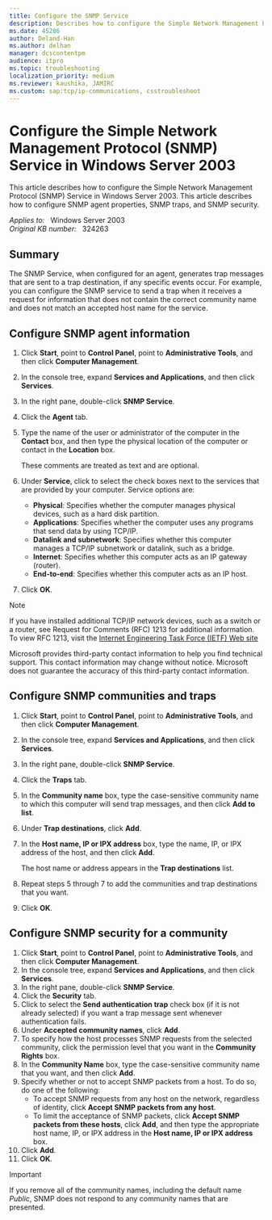 ```yaml
---
title: Configure the SNMP Service
description: Describes how to configure the Simple Network Management Protocol (SNMP) Service in Windows Server 2003.
ms.date: 45286
author: Deland-Han
ms.author: delhan
manager: dcscontentpm
audience: itpro
ms.topic: troubleshooting
localization_priority: medium
ms.reviewer: kaushika, JAMIRC
ms.custom: sap:tcp/ip-communications, csstroubleshoot
---
```

# Configure the Simple Network Management Protocol (SNMP) Service in Windows Server 2003  

This article describes how to configure the Simple Network Management Protocol (SNMP) Service in Windows Server 2003. This article describes how to configure SNMP agent properties, SNMP traps, and SNMP security.

_Applies to:_ &nbsp; Windows Server 2003  
_Original KB number:_ &nbsp; 324263

## Summary

The SNMP Service, when configured for an agent, generates trap messages that are sent to a trap destination, if any specific events occur. For example, you can configure the SNMP service to send a trap when it receives a request for information that does not contain the correct community name and does not match an accepted host name for the service.

## Configure SNMP agent information

1. Click **Start**, point to **Control Panel**, point to **Administrative Tools**, and then click **Computer Management**.
2. In the console tree, expand **Services and Applications**, and then click **Services**.
3. In the right pane, double-click **SNMP Service**.
4. Click the **Agent** tab.
5. Type the name of the user or administrator of the computer in the **Contact** box, and then type the physical location of the computer or contact in the **Location** box.

    These comments are treated as text and are optional.
6. Under **Service**, click to select the check boxes next to the services that are provided by your computer. Service options are:
   - **Physical**: Specifies whether the computer manages physical devices, such as a hard disk partition.
   - **Applications**: Specifies whether the computer uses any programs that send data by using TCP/IP.
   - **Datalink and subnetwork**: Specifies whether this computer manages a TCP/IP subnetwork or datalink, such as a bridge.
   - **Internet**: Specifies whether this computer acts as an IP gateway (router).
   - **End-to-end**: Specifies whether this computer acts as an IP host.
7. Click **OK**.

> [!NOTE]
> If you have installed additional TCP/IP network devices, such as a switch or a router, see Request for Comments (RFC) 1213 for additional information. To view RFC 1213, visit the [Internet Engineering Task Force (IETF) Web site](https://www.ietf.org/rfc/rfc1213.txt)

Microsoft provides third-party contact information to help you find technical support. This contact information may change without notice. Microsoft does not guarantee the accuracy of this third-party contact information.

## Configure SNMP communities and traps

1. Click **Start**, point to **Control Panel**, point to **Administrative Tools**, and then click **Computer Management**.
2. In the console tree, expand **Services and Applications**, and then click **Services**.
3. In the right pane, double-click **SNMP Service**.
4. Click the **Traps** tab.
5. In the **Community name** box, type the case-sensitive community name to which this computer will send trap messages, and then click **Add to list**.
6. Under **Trap destinations**, click **Add**.
7. In the **Host name, IP or IPX address** box, type the name, IP, or IPX address of the host, and then click **Add**.

    The host name or address appears in the **Trap destinations** list.
8. Repeat steps 5 through 7 to add the communities and trap destinations that you want.
9. Click **OK**.

## Configure SNMP security for a community

1. Click **Start**, point to **Control Panel**, point to **Administrative Tools**, and then click **Computer Management**.
2. In the console tree, expand **Services and Applications**, and then click **Services**.
3. In the right pane, double-click **SNMP Service**.
4. Click the **Security** tab.
5. Click to select the **Send authentication trap** check box (if it is not already selected) if you want a trap message sent whenever authentication fails.
6. Under **Accepted community names**, click **Add**.
7. To specify how the host processes SNMP requests from the selected community, click the permission level that you want in the **Community Rights** box.
8. In the **Community Name** box, type the case-sensitive community name that you want, and then click **Add**.
9. Specify whether or not to accept SNMP packets from a host. To do so, do one of the following:
   - To accept SNMP requests from any host on the network, regardless of identity, click **Accept SNMP packets from any host**.
   - To limit the acceptance of SNMP packets, click **Accept SNMP packets from these hosts**, click **Add**, and then type the appropriate host name, IP, or IPX address in the **Host name, IP or IPX address** box.
10. Click **Add**.
11. Click **OK**.

> [!IMPORTANT]
> If you remove all of the community names, including the default name *Public*, SNMP does not respond to any community names that are presented.
